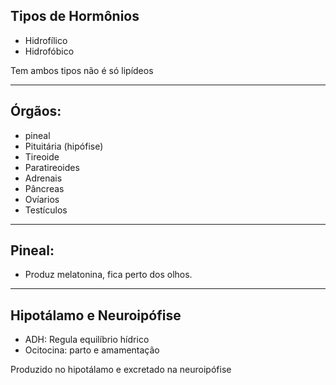 ## Tipos de Hormônios

- Hidrofílico
- Hidrofóbico 

Tem ambos tipos não é só lipídeos

---
## Órgãos:

- pineal
- Pituitária (hipófise)
- Tireoide
- Paratireoides
- Adrenais
- Pâncreas
- Ovíarios
- Testículos

---

## Pineal:

- Produz melatonina, fica perto dos olhos.

---
## Hipotálamo e Neuroipófise

- ADH: Regula equilíbrio hídrico
- Ocitocina: parto e amamentação

Produzido no hipotálamo e excretado na neuroipófise
